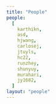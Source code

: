 ```yaml
---
title: "People"
people:
  [
    karthikn,
    asd,
    hjwang,
    carlosej,
    jtuyls,
    hc22,
    runzhey,
    shunyuy,
    murahari,
    jy1682,
  ]
layout: "people"
---
```


<!-- Don't put anything here -->
